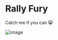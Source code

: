 # Rally Fury

Catch me if you can 😸

![image](https://user-images.githubusercontent.com/42812113/187979355-956e64f0-c2e0-41fc-a882-1d1172cb06fa.png)
